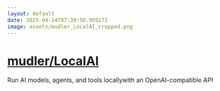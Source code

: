 ```yaml
---
layout: default
date: 2025-04-24T07:39:50.959271
image: assets/mudler_LocalAI_cropped.png
---
```


# [mudler/LocalAI](https://github.com/mudler/LocalAI)

Run AI models, agents, and tools locallywith an OpenAI-compatible API
